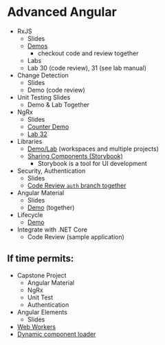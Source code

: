 # Advanced Angular

- RxJS
  - Slides
  - [Demos](./RxJS.md)
    - checkout code and review together
  - Labs
  - Lab 30 (code review), 31 (see lab manual)
- Change Detection
  - Slides
  - Demo (code review)
- Unit Testing Slides
  - Demo & Lab Together
- NgRx
  - Slides
  - [Counter Demo](./NgRxCounter.md)
  - [Lab 32](./NgRxLabs.md)
- Libraries
  - [Demo/Lab](./Libraries.md) (workspaces and multiple projects)
  - [Sharing Components (Storybook)](https://storybook.js.org/docs/angular/get-started/introduction)
    - Storybook is a tool for UI development
- Security, Authentication
  - Slides
  - [Code Review `auth` branch together](,/../Authentication.md)
- Angular Material
  - Slides
  - [Demo](./Material.md) (together)
  <!-- - [CDK Demos](./CDK.md) -->
- Lifecycle
  - [Demo](./LifecycleHooks.md)
- Integrate with .NET Core
  - Code Review (sample application)

<!-- - Internationalization (i18n)
- Web Sockets -->

## If time permits:

- Capstone Project
  - Angular Material
  - NgRx
  - Unit Test
  - Authentication
- Angular Elements
  - Slides
- [Web Workers](https://angular.io/guide/web-worker)
- [Dynamic component loader](https://angular.io/guide/dynamic-component-loader)

